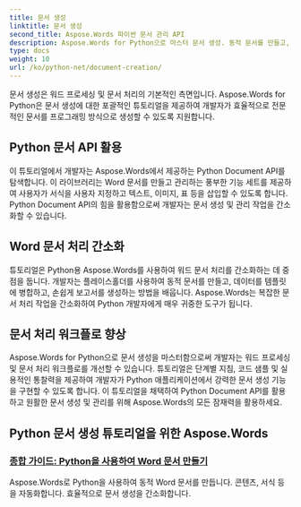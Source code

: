 ```yaml
---
title: 문서 생성
linktitle: 문서 생성
second_title: Aspose.Words 파이썬 문서 관리 API
description: Aspose.Words for Python으로 마스터 문서 생성. 동적 문서를 만들고, 서식을 사용자 지정하고, 워드 문서 처리를 간소화합니다.
type: docs
weight: 10
url: /ko/python-net/document-creation/
---
```


문서 생성은 워드 프로세싱 및 문서 처리의 기본적인 측면입니다. Aspose.Words for Python은 문서 생성에 대한 포괄적인 튜토리얼을 제공하여 개발자가 효율적으로 전문적인 문서를 프로그래밍 방식으로 생성할 수 있도록 지원합니다.

## Python 문서 API 활용

이 튜토리얼에서 개발자는 Aspose.Words에서 제공하는 Python Document API를 탐색합니다. 이 라이브러리는 Word 문서를 만들고 관리하는 풍부한 기능 세트를 제공하여 사용자가 서식을 사용자 지정하고 텍스트, 이미지, 표 등을 삽입할 수 있도록 합니다. Python Document API의 힘을 활용함으로써 개발자는 문서 생성 및 관리 작업을 간소화할 수 있습니다.

## Word 문서 처리 간소화

튜토리얼은 Python용 Aspose.Words를 사용하여 워드 문서 처리를 간소화하는 데 중점을 둡니다. 개발자는 플레이스홀더를 사용하여 동적 문서를 만들고, 데이터를 템플릿에 병합하고, 손쉽게 보고서를 생성하는 방법을 배웁니다. Aspose.Words는 복잡한 문서 처리 작업을 간소화하여 Python 개발자에게 매우 귀중한 도구가 됩니다.

## 문서 처리 워크플로 향상

Aspose.Words for Python으로 문서 생성을 마스터함으로써 개발자는 워드 프로세싱 및 문서 처리 워크플로를 개선할 수 있습니다. 튜토리얼은 단계별 지침, 코드 샘플 및 실용적인 통찰력을 제공하여 개발자가 Python 애플리케이션에서 강력한 문서 생성 기능을 구현할 수 있도록 합니다. 이 튜토리얼을 채택하여 Python Document API를 활용하고 원활한 문서 생성 및 관리를 위해 Aspose.Words의 모든 잠재력을 활용하세요.

## Python 문서 생성 튜토리얼을 위한 Aspose.Words
### [종합 가이드: Python을 사용하여 Word 문서 만들기](./creating-word-documents-using-python/)
Aspose.Words로 Python을 사용하여 동적 Word 문서를 만듭니다. 콘텐츠, 서식 등을 자동화합니다. 효율적으로 문서 생성을 간소화합니다.